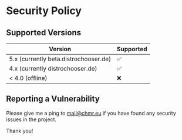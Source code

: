 # Security Policy

## Supported Versions

| Version | Supported          |
| ------- | ------------------ |
| 5.x (currently beta.distrochooser.de)  | :white_check_mark: |
| 4.x (currently distrochooser.de) | :white_check_mark: |
| < 4.0 (offline)  | :x:                |

## Reporting a Vulnerability

Please give me a ping to mail@chmr.eu if you have found any security issues in the project.

Thank you!
